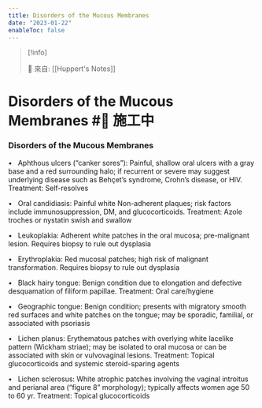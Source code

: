 ```yaml
---
title: Disorders of the Mucous Membranes
date: "2023-01-22"
enableToc: false
---
```


> [!info]
>
> 🌱 來自: [[Huppert's Notes]]

# Disorders of the Mucous Membranes #🚧 施工中

### Disorders of the Mucous Membranes

•   Aphthous ulcers (“canker sores”): Painful, shallow oral ulcers with a gray base and a red surrounding halo; if recurrent or severe may suggest underlying disease such as Behçet’s syndrome, Crohn’s disease, or HIV. Treatment: Self-resolves

•   Oral candidiasis: Painful white Non-adherent plaques; risk factors include immunosuppression, DM, and glucocorticoids. Treatment: Azole troches or nystatin swish and swallow

•   Leukoplakia: Adherent white patches in the oral mucosa; pre-malignant lesion. Requires biopsy to rule out dysplasia

•   Erythroplakia: Red mucosal patches; high risk of malignant transformation. Requires biopsy to rule out dysplasia

•   Black hairy tongue: Benign condition due to elongation and defective desquamation of filiform papillae. Treatment: Oral care/hygiene

•   Geographic tongue: Benign condition; presents with migratory smooth red surfaces and white patches on the tongue; may be sporadic, familial, or associated with psoriasis

•   Lichen planus: Erythematous patches with overlying white lacelike pattern (Wickham striae); may be isolated to oral mucosa or can be associated with skin or vulvovaginal lesions. Treatment: Topical glucocorticoids and systemic steroid-sparing agents

•   Lichen sclerosus: White atrophic patches involving the vaginal introitus and perianal area (“figure 8” morphology); typically affects women age 50 to 60 yr. Treatment: Topical glucocorticoids

